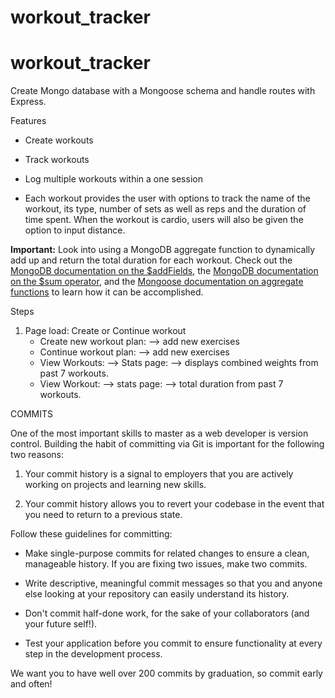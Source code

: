 # workout_tracker
# workout_tracker
Create Mongo database with a Mongoose schema and handle routes with Express.

Features 
- Create workouts
- Track workouts
- Log multiple workouts within a one session

- Each workout provides the user with options to track the name of the workout, its type, number of sets as well as reps and the duration of time spent. When the workout is cardio, users will also be given the option to input distance. 




**Important:** Look into using a MongoDB aggregate function to dynamically add up and return the total duration for each workout. Check out the [MongoDB documentation on the $addFields](https://docs.mongodb.com/manual/reference/operator/aggregation/addFields/), the [MongoDB documentation on the $sum operator](https://docs.mongodb.com/manual/reference/operator/aggregation/sum/), and the [Mongoose documentation on aggregate functions](https://mongoosejs.com/docs/api.html#aggregate_Aggregate) to learn how it can be accomplished.




Steps 
1. Page load: Create or Continue workout 
    - Create new workout plan: --> add new exercises
    - Continue workout plan: --> add new exercises 
    - View Workouts: --> Stats page: --> displays combined weights from past 7 workouts. 
    - View Workout: --> stats page: --> total duration from past 7 workouts.  



COMMITS 

One of the most important skills to master as a web developer is version control. Building the habit of committing via Git is important for the following two reasons:

1. Your commit history is a signal to employers that you are actively working on projects and learning new skills.

2. Your commit history allows you to revert your codebase in the event that you need to return to a previous state.

Follow these guidelines for committing:

* Make single-purpose commits for related changes to ensure a clean, manageable history. If you are fixing two issues, make two commits.

* Write descriptive, meaningful commit messages so that you and anyone else looking at your repository can easily understand its history.

* Don't commit half-done work, for the sake of your collaborators (and your future self!).

* Test your application before you commit to ensure functionality at every step in the development process.

We want you to have well over 200 commits by graduation, so commit early and often!